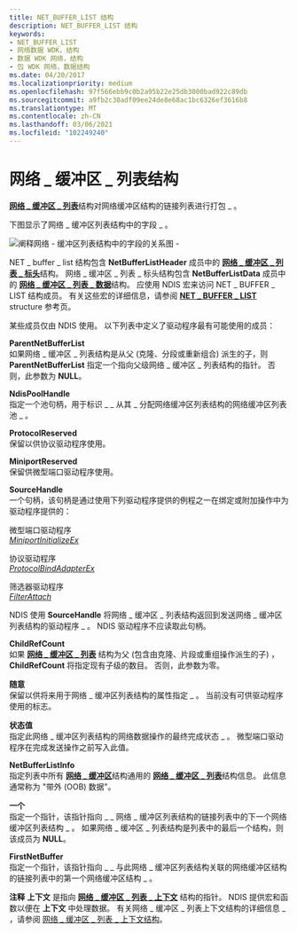 ```yaml
---
title: NET_BUFFER_LIST 结构
description: NET_BUFFER_LIST 结构
keywords:
- NET_BUFFER_LIST
- 网络数据 WDK，结构
- 数据 WDK 网络，结构
- 包 WDK 网络，数据结构
ms.date: 04/20/2017
ms.localizationpriority: medium
ms.openlocfilehash: 97f566ebb9c0b2a95b22e25db3000bad922c89db
ms.sourcegitcommit: a9fb2c30adf09ee24de8e68ac1bc6326ef3616b8
ms.translationtype: MT
ms.contentlocale: zh-CN
ms.lasthandoff: 03/06/2021
ms.locfileid: "102249240"
---
```

# <a name="net_buffer_list-structure"></a>网络 \_ 缓冲区 \_ 列表结构





[**网络 \_ 缓冲区 \_ 列表**](/windows-hardware/drivers/ddi/nbl/ns-nbl-net_buffer_list)结构对网络缓冲区结构的链接列表进行打包 \_ 。

下图显示了网络 \_ 缓冲区列表结构中的字段 \_ 。

![阐释网络 \- 缓冲区列表结构中的字段的关系图 \-](images/netbufferlist.png)

NET \_ buffer \_ list 结构包含 **NetBufferListHeader** 成员中的 [**网络 \_ 缓冲区 \_ 列表 \_ 标头**](/windows-hardware/drivers/ddi/nbl/ns-nbl-net_buffer_list_header)结构。 网络 \_ 缓冲区 \_ 列表 \_ 标头结构包含 **NetBufferListData** 成员中的 [**网络 \_ 缓冲区 \_ 列表 \_ 数据**](/windows-hardware/drivers/ddi/nbl/ns-nbl-net_buffer_list_data)结构。 应使用 NDIS 宏来访问 NET \_ BUFFER \_ LIST 结构成员。 有关这些宏的详细信息，请参阅 [**NET \_ BUFFER \_ LIST**](/windows-hardware/drivers/ddi/nbl/ns-nbl-net_buffer_list) structure 参考页。

某些成员仅由 NDIS 使用。 以下列表中定义了驱动程序最有可能使用的成员：

<a href="" id="parentnetbufferlist"></a>**ParentNetBufferList**  
如果网络 \_ 缓冲区 \_ 列表结构是从父 (克隆、分段或重新组合) 派生的子，则 **ParentNetBufferList** 指定一个指向父级网络 \_ 缓冲区 \_ 列表结构的指针。 否则，此参数为 **NULL**。

<a href="" id="ndispoolhandle"></a>**NdisPoolHandle**  
指定一个池句柄，用于标识 \_ \_ 从其 \_ 分配网络缓冲区列表结构的网络缓冲区列表池 \_ 。

<a href="" id="protocolreserved"></a>**ProtocolReserved**  
保留以供协议驱动程序使用。

<a href="" id="miniportreserved"></a>**MiniportReserved**  
保留供微型端口驱动程序使用。

<a href="" id="sourcehandle"></a>**SourceHandle**  
一个句柄，该句柄是通过使用下列驱动程序提供的例程之一在绑定或附加操作中为驱动程序提供的：

<a href="" id="miniport-driver"></a>微型端口驱动程序  
[*MiniportInitializeEx*](/windows-hardware/drivers/ddi/ndis/nc-ndis-miniport_initialize)

<a href="" id="protocol-driver"></a>协议驱动程序  
[*ProtocolBindAdapterEx*](/windows-hardware/drivers/ddi/ndis/nc-ndis-protocol_bind_adapter_ex)

<a href="" id="filter-driver"></a>筛选器驱动程序  
[*FilterAttach*](/windows-hardware/drivers/ddi/ndis/nc-ndis-filter_attach)

NDIS 使用 **SourceHandle** 将网络 \_ 缓冲区 \_ 列表结构返回到发送网络 \_ 缓冲区列表结构的驱动程序 \_ 。 NDIS 驱动程序不应读取此句柄。

<a href="" id="childrefcount"></a>**ChildRefCount**  
如果 [**网络 \_ 缓冲区 \_ 列表**](/windows-hardware/drivers/ddi/nbl/ns-nbl-net_buffer_list) 结构为父 (包含由克隆、片段或重组操作派生的子) ， **ChildRefCount** 将指定现有子级的数目。 否则，此参数为零。

<a href="" id="flags"></a>**随意**  
保留以供将来用于网络 \_ 缓冲区列表结构的属性指定 \_ 。 当前没有可供驱动程序使用的标志。

<a href="" id="status"></a>**状态值**  
指定此网络 \_ 缓冲区列表结构的网络数据操作的最终完成状态 \_ 。 微型端口驱动程序在完成发送操作之前写入此值。

<a href="" id="netbufferlistinfo"></a>**NetBufferListInfo**  
指定列表中所有 [**网络 \_ 缓冲区**](/windows-hardware/drivers/ddi/nbl/ns-nbl-net_buffer)结构通用的 [**网络 \_ 缓冲区 \_ 列表**](/windows-hardware/drivers/ddi/nbl/ns-nbl-net_buffer_list)结构信息。 此信息通常称为 "带外 (OOB) 数据"。

<a href="" id="next"></a>**一个**  
指定一个指针，该指针指向 \_ \_ 网络 \_ 缓冲区列表结构的链接列表中的下一个网络缓冲区列表结构 \_ 。 如果网络 \_ 缓冲区 \_ 列表结构是列表中的最后一个结构，则该成员为 **NULL**。

<a href="" id="firstnetbuffer"></a>**FirstNetBuffer**  
指定一个指针，该指针指向 \_ \_ 与此网络 \_ 缓冲区列表结构关联的网络缓冲区结构的链接列表中的第一个网络缓冲区结构 \_ 。

**注释**  **上下文** 是指向 [**网络 \_ 缓冲区 \_ 列表 \_ 上下文**](/windows-hardware/drivers/ddi/nbl/ns-nbl-net_buffer_list_context) 结构的指针。 NDIS 提供宏和函数以便在 **上下文** 中处理数据。 有关网络 \_ 缓冲区 \_ 列表上下文结构的详细信息 \_ ，请参阅 [网络 \_ 缓冲区 \_ 列表 \_ 上下文结构](net-buffer-list-context-structure.md)。

 

 

